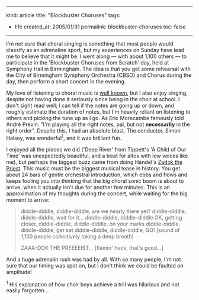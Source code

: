 -----
kind: article
title: "Blockbuster Choruses"
tags:
- life
created_at: 2005/01/31
permalink: blockbuster-choruses
toc: false
-----

<p>I'm not sure that choral singing is something that most people would classify as an adrenaline sport, but my experiences on Sunday have lead me to believe that it might be. I went along &mdash; with about 1,100 others &mdash; to participate in the 'Blockbuster Choruses from Scratch' day, held at Symphony Hall in Birmingham. The idea is that you get some rehearsal with the City of Birmingham Symphony Orchestra (CBSO) and Chorus during the day, then perform a short concert in the evening.</p>

<p>My love of listening to choral music is <a href="http://www.rousette.org.uk/blog/archives/2005/01/22/tallis-scholars/">well known</a>, but I also enjoy singing, despite not having done it seriously since being in the choir at school. I don't sight read well; I can tell if the notes are going up or down, and roughly estimate the duration of notes, but I'm heavily reliant on listening to others and picking the tune up as I go. As Eric Morecambe famously told Andr&eacute; Previn: "I'm playing all the right notes, pal, but not <strong>necessarily</strong> in the right order". Despite this, I had an absolute blast. The conductor, Simon Halsey, was wonderful<sup>1</sup>, and it was brilliant fun.</p>

<p>I enjoyed all the pieces we did ('Deep River' from Tippett's 'A Child of Our Time' was unexpectedly beautiful, and a treat for altos with low voices like me), but perhaps the biggest buzz came from doing Handel's <a href="http://phobos.apple.com/WebObjects/MZStore.woa/wa/viewAlbum?playlistId=16214380&selectedItemId=16214416">Zadok the Priest</a>. This music must be the biggest musical tease in history. You get about 24 bars of gentle orchestral introduction, which ebbs and flows and keeps fooling you into thinking that the big choral sonic boom is about to arrive, when it actually isn't due for another few minutes. This is an approximation of my thoughts during the concert, while waiting for the big moment to arrive:</p>

<blockquote>
<p>diddle-diddle, diddle-diddle, are we nearly there yet? diddle-diddle, diddle-diddle, wait for it... diddle-diddle, diddle-diddle OK, getting closer, diddle-diddle, diddle-diddle, on your marks diddle-diddle, diddle-diddle, get set diddle-diddle, diddle-diddle, GO! [sound of 1,100 people collectively taking a deep breath]</p>

<p>ZAAA-DOK THE PREEEEIST... [flamin' heck, that's good...]</p>
</blockquote>

<p>And a huge adrenalin rush was had by all. With so many people, I'm not sure that our timing was spot on, but I don't think we could be faulted on amplitude!</p>

<p><sup>1</sup> His explanation of how choir boys achieve a trill was hilarious and not easily forgotten...</p>


